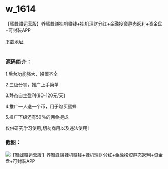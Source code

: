 # w_1614
【蜜蜂赚运营版】养蜜蜂赚挂机赚钱+挂机理财分红+金融投资静态返利+资金盘+可封装APP
<br/></br>
[下载地址](https://www.uuid2.com/1614.html "下载地址")
<br/></br>
<h3>源码简介：</h3>
<p>1.后台功能强大，设置齐全<p>
<p>2.三级分销，推广上手简单<p>
<p>3.静态自主盈利(80-120元/天)<p>
<p>4.推广一人送一个币，用于购买蜜蜂<p>
<p>5.推广下级还有50%的佣金提成<p>
<p>仅供研究学习使用,切勿商用以及违法使用!<p>
<h3>截图：</h3>
<img src="https://www.uuid2.com/wp-content/uploads/img/202109/c328df8808.png" alt="【蜜蜂赚运营版】养蜜蜂赚挂机赚钱+挂机理财分红+金融投资静态返利+资金盘+可封装APP">

